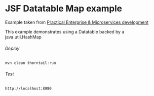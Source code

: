 JSF Datatable Map example
=====================================

Example taken from [Practical Enterprise & Microservices development](http://www.itbuzzpress.com/ebooks/java-ee-7-development-on-wildfly.html)

This example demonstrates using a Datatable backed by a java.util.HashMap

###### Deploy
```shell
mvn clean thorntail:run
```
###### Test
```shell
http://localhost:8080 
```
 
